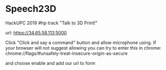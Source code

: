 # Speech23D
HackUPC 2019 #hp track "Talk to 3D Print!"

url: https://34.65.58.113:5000

Click "Click and say a command" button and allow microphone using. If your browser will not suggest allowing you can try to enter this in chrome:
chrome://flags/#unsafely-treat-insecure-origin-as-secure

and choose enable and add our url to form
